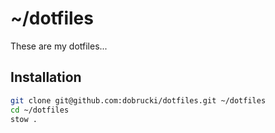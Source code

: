 # ~/dotfiles

These are my dotfiles...

## Installation

```bash
git clone git@github.com:dobrucki/dotfiles.git ~/dotfiles
cd ~/dotfiles
stow .
```
